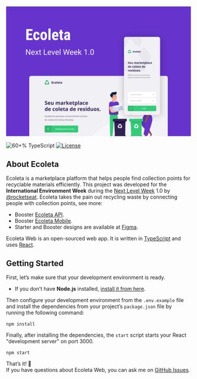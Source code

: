 <!-- Cover -->
[![Cover](./.github/assets/capa.svg)](https://nextlevelweek.com)

<!-- Badges -->
![60+% TypeScript](https://img.shields.io/github/languages/top/guiribmedeiros/ecoleta-web?style=for-the-badge)
[![License](https://img.shields.io/github/license/guiribmedeiros/ecoleta-web?style=for-the-badge)](./LICENSE.md)

## About Ecoleta

Ecoleta is a marketplace platform that helps people find collection points for recyclable materials efficiently. This project was developed for the **International Environment Week** during the [Next Level Week](https://nextlevelweek.com) 1.0 by [@rocketseat](https://github.com/rocketseat). Ecoleta takes the pain out recycling waste by connecting people with collection points, see more:

- Booster [Ecoleta API](https://github.com/guiribmedeiros/ecoleta-api).
- Booster [Ecoleta Mobile](https://github.com/guiribmedeiros/ecoleta-mobile).
- Starter and Booster designs are available at [Figma](https://www.figma.com/file/RdlEdkUng704Q0OyIHjSGi/Ecoleta).

Ecoleta Web is an open-sourced web app. It is written in [TypeScript](http://www.typescriptlang.org) and
uses [React](https://reactjs.org/).

## Getting Started

First, let’s make sure that your development environment is ready.

- If you don’t have **Node.js** installed, [install it from here](https://nodejs.org/).

Then configure your development environment from the `.env.example` file and install the dependencies from your project’s `package.json` file by running the following command:

```
npm install
```

Finally, after installing the dependencies, the `start` script starts your React "development server" on port 3000.

```
npm start
```

That’s it! :rocket:  
If you have questions about Ecoleta Web, you can ask me on [GitHub Issues](https://github.com/guiribmedeiros/ecoleta-web/issues).
